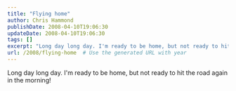 ```yaml
---
title: "Flying home"
author: Chris Hammond
publishDate: 2008-04-10T19:06:30
updateDate: 2008-04-10T19:06:30
tags: []
excerpt: "Long day long day. I'm ready to be home, but not ready to hit the road again in the morning!"
url: /2008/flying-home  # Use the generated URL with year
---
```

<p>Long day long day. I'm ready to be home, but not ready to hit the road again in the morning!</p>
